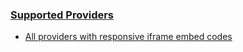 ### [Supported Providers](https://nextgenthemes.com/plugins/advanced-responsive-video-embedder-pro/#general-iframe-embedding) ###


*   [All providers with responsive iframe embed codes](https://nextgenthemes.com/plugins/advanced-responsive-video-embedder-pro/documentation/#general-iframe-embedding)
